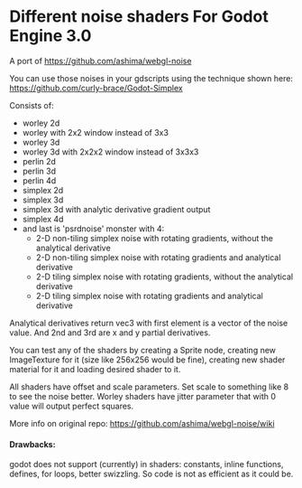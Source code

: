 # Different noise shaders For Godot Engine 3.0

A port of https://github.com/ashima/webgl-noise

You can use those noises in your gdscripts using the technique shown here:
https://github.com/curly-brace/Godot-Simplex

Consists of:
- worley 2d
- worley with 2x2 window instead of 3x3
- worley 3d
- worley 3d with 2x2x2 window instead of 3x3x3
- perlin 2d
- perlin 3d
- perlin 4d
- simplex 2d
- simplex 3d
- simplex 3d with analytic derivative gradient output
- simplex 4d
- and last is 'psrdnoise' monster with 4:
  - 2-D non-tiling simplex noise with rotating gradients, without the analytical derivative
  - 2-D non-tiling simplex noise with rotating gradients and analytical derivative
  - 2-D tiling simplex noise with rotating gradients, without the analytical derivative
  - 2-D tiling simplex noise with rotating gradients and analytical derivative
 
Analytical derivatives return vec3 with first element is a vector of the noise value. And 2nd and 3rd are x and y partial derivatives.

You can test any of the shaders by creating a Sprite node, creating new ImageTexture for it (size like 256x256 would be fine), creating new shader material for it and loading desired shader to it.

All shaders have offset and scale parameters. Set scale to something like 8 to see the noise better.
Worley shaders have jitter parameter that with 0 value will output perfect squares.

More info on original repo:
https://github.com/ashima/webgl-noise/wiki

#### Drawbacks:
godot does not support (currently) in shaders: constants, inline functions, defines, for loops, better swizzling. So code is not as efficient as it could be.
